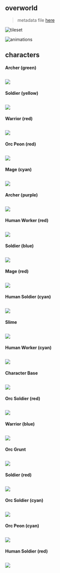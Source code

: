## overworld
> metadata file [here](punyworld.json)

![tileset](assets/punyworld-overworld-tileset.png)

![animations](assets/animations.gif)

## characters
#### Archer (green)
![](assets/puny-characters/Archer-Green.png)
---

#### Soldier (yellow)
![](assets/puny-characters/Soldier-Yellow.png)
---

#### Warrior (red)
![](assets/puny-characters/Warrior-Red.png)
---

#### Orc Peon (red)
![](assets/puny-characters/Orc-Peon-Red.png)
---

#### Mage (cyan)
![](assets/puny-characters/Mage-Cyan.png)
---

#### Archer (purple)
![](assets/puny-characters/Archer-Purple.png)
---

#### Human Worker (red)
![](assets/puny-characters/Human-Worker-Red.png)
---

#### Soldier (blue)
![](assets/puny-characters/Soldier-Blue.png)
---

#### Mage (red)
![](assets/puny-characters/Mage-Red.png)
---

#### Human Soldier (cyan)
![](assets/puny-characters/Human-Soldier-Cyan.png)
---

#### Slime
![](assets/puny-characters/Slime.png)
---

#### Human Worker (cyan)
![](assets/puny-characters/Human-Worker-Cyan.png)
---

#### Character Base
![](assets/puny-characters/Character-Base.png)
---

#### Orc Soldier (red)
![](assets/puny-characters/Orc-Soldier-Red.png)
---

#### Warrior (blue)
![](assets/puny-characters/Warrior-Blue.png)
---

#### Orc Grunt
![](assets/puny-characters/Orc-Grunt.png)
---

#### Soldier (red)
![](assets/puny-characters/Soldier-Red.png)
---

#### Orc Soldier (cyan)
![](assets/puny-characters/Orc-Soldier-Cyan.png)
---

#### Orc Peon (cyan)
![](assets/puny-characters/Orc-Peon-Cyan.png)
---

#### Human Soldier (red)
![](assets/puny-characters/Human-Soldier-Red.png)
---
